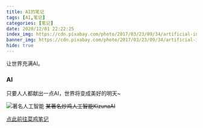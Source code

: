```yaml
---
title: AI的笔记
tags: [AI,笔记]
categories: [笔记]
date: 2020/12/01 22:22:25
index_img: https://cdn.pixabay.com/photo/2017/03/23/09/34/artificial-intelligence-2167835_960_720.jpg
banner_img: https://cdn.pixabay.com/photo/2017/03/23/09/34/artificial-intelligence-2167835_960_720.jpg
hide: true
---
```


让世界充满AI。

<!--more-->

### AI

只要人人都献出一点AI，世界将变成美好的明天~

![著名人工智能](https://cdn.jsdelivr.net/gh/CZM1998/blog_img@master/img/ai.gif)
~~某著名炒鸡人工智能KizunaAI~~

[点此前往菜鸡笔记](https://ai.czm.cool)